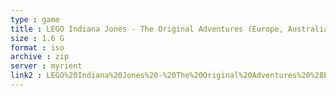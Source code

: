 ```yaml
---
type : game
title : LEGO Indiana Jones - The Original Adventures (Europe, Australia) (En,Fr,De,Es,It,Da)
size : 1.6 G
format : iso
archive : zip
server : myrient
link2 : LEGO%20Indiana%20Jones%20-%20The%20Original%20Adventures%20%28Europe%2C%20Australia%29%20%28En%2CFr%2CDe%2CEs%2CIt%2CDa%29
---
```

